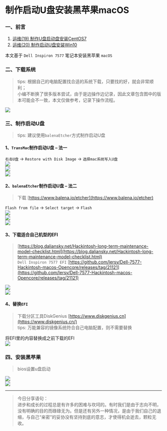 # 制作启动U盘安装黑苹果macOS

### 一、前言

1. [运维(19) 制作U盘启动盘安装CentOS7](https://zhengqing.blog.csdn.net/article/details/122798317)
2. [运维(20) 制作启动U盘安装Win10](https://blog.csdn.net/qq_38225558/article/details/122889664)

本文基于 `Dell Inspiron 7577` 笔记本安装黑苹果 `macOS`

### 二、下载系统

> tips: 根据自己的电脑配置找合适的系统下载，只要找的好，就会非常顺利；  
> 小编不断换了很多版本尝试，由于是边操作边记录，因此文章包含图中的版本可能会不一致，本文仅做参考，记录下操作流程。

![](./images/06-制作启动U盘安装黑苹果macOS-1690510235023.png)

### 三、制作启动U盘

> tips: 建议使用`balenaEtcher`方式制作启动U盘

#### 1、`TransMac`制作启动U盘 – 法一

`右击U盘` -> `Restore with Disk Image` -> `选择mac系统写入U盘`  
![](./images/06-制作启动U盘安装黑苹果macOS-1690510235050.png)  
![](./images/06-制作启动U盘安装黑苹果macOS-1690510235081.png)  
![](./images/06-制作启动U盘安装黑苹果macOS-1690510235103.png)

#### 2、`balenaEtcher`制作启动U盘 – 法二

> 下载 [https://www.balena.io/etcher](https://www.balena.io/etcher)

`Flash from file` -> `Select target` -> `Flash`  
![](./images/06-制作启动U盘安装黑苹果macOS-1690510235123.png)  
![](./images/06-制作启动U盘安装黑苹果macOS-1690510235142.png)  
![](./images/06-制作启动U盘安装黑苹果macOS-1690510235163.png)

#### 3、下载适合自己机型的EFI

> [https://blog.daliansky.net/Hackintosh-long-term-maintenance-model-checklist.html](https://blog.daliansky.net/Hackintosh-long-term-maintenance-model-checklist.html)  
> `Dell Inspiron 7577 EFI` [https://github.com/lersy/Dell-7577-Hackintosh-macos-Opencore/releases/tag/21121](https://github.com/lersy/Dell-7577-Hackintosh-macos-Opencore/releases/tag/21121)

![](./images/06-制作启动U盘安装黑苹果macOS-1690510235189.png)  
![](./images/06-制作启动U盘安装黑苹果macOS-1690510235210.png)

#### 4、替换`EFI`

> 下载分区工具DiskGenius [https://www.diskgenius.cn](https://www.diskgenius.cn/)  
> tips: 万能兼容的镜像系统符合自己电脑配置，则不需要替换

将EFI里的内容替换成之前下载的EFI  
![](./images/06-制作启动U盘安装黑苹果macOS-1690510235231.png)

### 四、安装黑苹果

> bios设置u盘启动

![](./images/06-制作启动U盘安装黑苹果macOS-1690510235255.png)  
![](./images/06-制作启动U盘安装黑苹果macOS-1690510235279.png)

---

> 今日分享语句：  
> 进步和成长的过程总是有许多的困难与坎坷的。有时我们是由于志向不明，没有明确的目的而碌碌无为。但是还有另外一种情况，是由于我们自己的退缩，与自己“亲密”的妥协没有坚持到底的意志，才使得机会逝去，颗粒无收。


